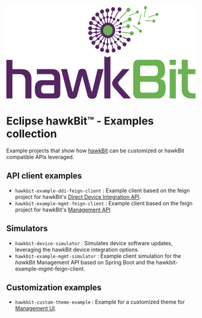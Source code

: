 <img src=hawkbit_logo.png width=533 height=246 />

# Eclipse hawkBit™ - Examples collection

Example projects that show how [hawkBit](https://github.com/eclipse/hawkbit) can be customized or hawkBit compatible APIs leveraged.

## API client examples 

- `hawkbit-example-ddi-feign-client` : Example client based on the feign project for hawkBit's [Direct Device Integration API](http://www.eclipse.org/hawkbit/documentation/interfaces/ddi-api.html).
- `hawkbit-example-mgmt-feign-client` : Example client based on the feign project for hawkBit's [Management API](http://www.eclipse.org/hawkbit/documentation/interfaces/management-api.html)

## Simulators

- `hawkbit-device-simulator` : Simulates device software updates, leveraging the hawkBit device integration options.  
- `hawkbit-example-mgmt-simulator` : Example client simulation for the _hawkBit_ Management API based on Spring Boot and the hawkbit-example-mgmt-feign-client.


## Customization examples

- `hawkbit-custom-theme-example` : Example for a customized theme for [Management UI](http://www.eclipse.org/hawkbit/documentation/interfaces/management-ui.html).
